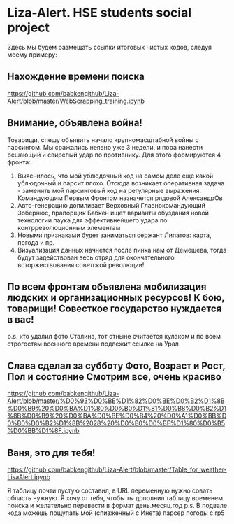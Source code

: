# Liza-Alert. HSE students social project

Здесь мы будем размещать ссылки итоговых чистых кодов, следуя моему примеру:
## Нахождение времени поиска
https://github.com/babkengithub/Liza-Alert/blob/master/WebScrapping_training.ipynb

## Внимание, объявлена война!
Товарищи, спешу объявить начало крупномасштабной войны с парсингом. Мы сражались неявно уже 3 недели, и пора нанести решающий и свирепый удар по противнику. Для этого формируются 4 фронта:

1. Выяснилось, что мой ублюдочный код на самом деле еще какой ублюдочный и парсит плохо. Отсюда возникает оперативная задача - заменить мой парсинговый код на регулярные выражения. Командующим Первым Фронтом назначется рядовой АлександрОв
2. Авто-генерацию допиливает Верховный Главнокомандующий Зобернюс, прапорщик Бабкен ищет варианты обуздания новой технологии паука для эффективнейшего удара по контрреволюционным элементам
3. Новыми признаками будет заниматься сержант Липатов: карта, погода и пр.
4. Визуализация данных начнется после пинка нам от Демешева, тогда будут задействован весь отряд для окончательного всторжествования советской революции!

## По всем фронтам объявлена мобилизация людских и организационных ресурсов! К бою, товарищи! Совесткое государство нуждается в вас!
p.s. кто удалил фото Сталина, тот отныне считается кулаком и по всем строгостям военного времени подлежит ссылке на Урал

## Слава сделал за субботу Фото, Возраст и Рост, Пол и состояние Смотрим все, очень красиво
https://github.com/babkengithub/Liza-Alert/blob/master/%D0%93%D0%BE%D1%82%D0%BE%D0%B2%D1%8B%D0%B9%20%D0%BA%D1%80%D0%B0%D1%81%D0%B8%D0%B2%D1%8B%D0%B9%20%D0%BA%D0%BE%D0%B4%20%D0%A1%D0%BB%D0%B0%D0%B2%D1%8B%2028%20%D0%B0%D0%BF%D1%80%D0%B5%D0%BB%D1%8F.ipynb

## Ваня, это для тебя! 
https://github.com/babkengithub/Liza-Alert/blob/master/Table_for_weather-LisaAlert.ipynb

Я таблицу почти пустую составил, в URL переменную нужно совать область нужную. Я хочу от тебя, чтобы ты дополнил таблицу временем поиска и желательно перевести в формат день.месяц.год
p.s. В подвале кода можешь пощупать мой (спизженный с Инета) парсер погоды с rp5
